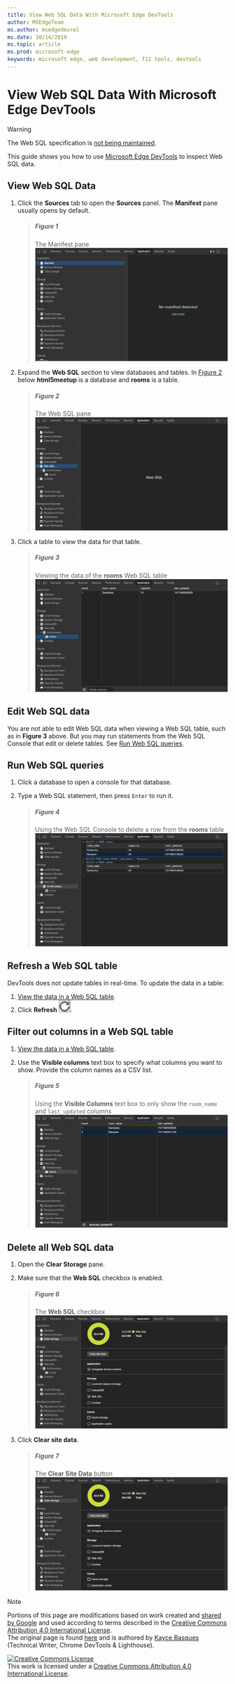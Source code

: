 ```yaml
---
title: View Web SQL Data With Microsoft Edge DevTools
author: MSEdgeTeam
ms.author: msedgedevrel
ms.date: 10/14/2019
ms.topic: article
ms.prod: microsoft-edge
keywords: microsoft edge, web development, f12 tools, devtools
---
```

<!-- Copyright Kayce Basques 

   Licensed under the Apache License, Version 2.0 (the "License");
   you may not use this file except in compliance with the License.
   You may obtain a copy of the License at

       https://www.apache.org/licenses/LICENSE-2.0

   Unless required by applicable law or agreed to in writing, software
   distributed under the License is distributed on an "AS IS" BASIS,
   WITHOUT WARRANTIES OR CONDITIONS OF ANY KIND, either express or implied.
   See the License for the specific language governing permissions and
   limitations under the License.  -->





# View Web SQL Data With Microsoft Edge DevTools   



> [!WARNING]
> The Web SQL specification is [not being maintained][W3CWebSQLStatus].  

This guide shows you how to use [Microsoft Edge DevTools][MicrosoftEdgeDevTools] to inspect Web SQL data.  

## View Web SQL Data   

1.  Click the **Sources** tab to open the **Sources** panel.  The **Manifest** pane usually opens by default.  
    
    > ##### Figure 1  
    > The Manifest pane  
    > ![The Manifest pane][ImageManifestPane]  
    
1.  Expand the **Web SQL** section to view databases and tables.  In [Figure 2](#figure-2) below **html5meetup** is a database and **rooms** is a table.  
    
    > ##### Figure 2  
    > The Web SQL pane  
    > ![The Web SQL pane][ImageWebSQLPane]  

1.  Click a table to view the data for that table.  
    
    > ##### Figure 3  
    > Viewing the data of the **rooms** Web SQL table  
    > ![Viewing the data of a Web SQL table][ImageWebSQLTable]  

## Edit Web SQL data   

You are not able to edit Web SQL data when viewing a Web SQL table, such as in **Figure 3** above.  But you may run statements from the Web SQL Console that edit or delete tables.  See [Run Web SQL queries](#run-web-sql-queries).  

## Run Web SQL queries   

1.  Click a database to open a console for that database.  

1.  Type a Web SQL statement, then press `Enter` to run it.  
    
    > ##### Figure 4  
    > Using the Web SQL Console to delete a row from the **rooms** table  
    > ![Using the Web SQL Console to delete a row from a table][ImageWebSQLEdit]  

## Refresh a Web SQL table   

DevTools does not update tables in real-time.  To update the data in a table:  

1.  [View the data in a Web SQL table](#view-web-sql-data).  
1.  Click **Refresh** ![Refresh][ImageReloadIcon].  

## Filter out columns in a Web SQL table   

1.  [View the data in a Web SQL table](#view-web-sql-data).  
1.  Use the **Visible columns** text box to specify what columns you want to show.  Provide the column names as a CSV list.  
    
    > ##### Figure 5  
    > Using the **Visible Columns** text box to only show the `room_name` and `last_updated` columns  
    > ![Using the Visible Columns text box to reduce the number of columns shown][ImageWebSQLFilter]  

## Delete all Web SQL data   

1.  Open the **Clear Storage** pane.  
1.  Make sure that the **Web SQL** checkbox is enabled.  
    
    > ##### Figure 6  
    > The **Web SQL** checkbox  
    > ![The Web SQL checkbox][ImageWebSQLCheckbox]  

1.  Click **Clear site data**.  
    
    > ##### Figure 7  
    > The **Clear Site Data** button  
    > ![The Clear Site Data button][ImageClearWebSQL]  

 



<!-- image links -->  

[ImageReloadIcon]: images/reload-icon.msft.png  

[ImageManifestPane]: images/application-manifest.msft.png "Figure 1: The Manifest pane"  
[ImageWebSQLPane]: images/application-storage-web-sql.msft.png "Figure 2: The Web SQL pane"  
[ImageWebSQLTable]: images/application-storage-web-sql-html5meetup-rooms-1.msft.png "Figure 3: Viewing the data of a Web SQL table"  
[ImageWebSQLEdit]: images/application-storage-web-sql-html5meetup-commands.msft.png "Figure 4: Using the Web SQL Console to delete a row from a table"  
[ImageWebSQLFilter]: images/application-storage-web-sql-html5meetup-rooms-2.msft.png "Figure 5: Using the Visible Columns text box to reduce the number of columns shown"  
[ImageWebSQLCheckbox]: images/application-clear-storage-web-sql.msft.png "Figure 6: The Web SQL checkbox"  
[ImageClearWebSQL]: images/application-clear-storage-clear-site-data-button.msft.png "Figure 7: The Clear Site Data button"  

<!-- links -->  

[MicrosoftEdgeDevTools]: https://docs.microsoft.com/microsoft-edge/devtools-guide-chromium "Microsoft Edge \(Chromium\) Developer Tools"  

[W3CWebSQLStatus]: https://www.w3.org/TR/webdatabase/#status-of-this-document "Web SQL database | W3C"  

> [!NOTE]
> Portions of this page are modifications based on work created and [shared by Google][GoogleSitePolicies] and used according to terms described in the [Creative Commons Attribution 4.0 International License][CCA4IL].  
> The original page is found [here](https://developers.google.com/web/tools/chrome-devtools/storage/websql) and is authored by [Kayce Basques][KayceBasques] \(Technical Writer, Chrome DevTools \& Lighthouse\).  

[![Creative Commons License][CCby4Image]][CCA4IL]  
This work is licensed under a [Creative Commons Attribution 4.0 International License][CCA4IL].  

[CCA4IL]: https://creativecommons.org/licenses/by/4.0  
[CCby4Image]: https://i.creativecommons.org/l/by/4.0/88x31.png  
[GoogleSitePolicies]: https://developers.google.com/terms/site-policies  
[KayceBasques]: https://developers.google.com/web/resources/contributors/kaycebasques  
